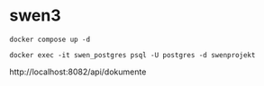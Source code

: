 # swen3

`docker compose up -d`

`docker exec -it swen_postgres psql -U postgres -d swenprojekt`

http://localhost:8082/api/dokumente
